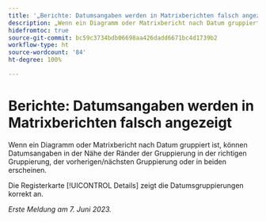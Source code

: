 ```yaml
---
title: '„Berichte: Datumsangaben werden in Matrixberichten falsch angezeigt“'
description: „Wenn ein Diagramm oder Matrixbericht nach Datum gruppiert ist, können Datumsangaben in der Nähe der Ränder der Gruppierung in der richtigen Gruppierung, der vorherigen/nächsten Gruppierung oder in beiden erscheinen.“
hidefromtoc: true
source-git-commit: bc59c3734bdb06698aa426dadd6671bc4d1739b2
workflow-type: ht
source-wordcount: '84'
ht-degree: 100%

---
```



# Berichte: Datumsangaben werden in Matrixberichten falsch angezeigt

Wenn ein Diagramm oder Matrixbericht nach Datum gruppiert ist, können Datumsangaben in der Nähe der Ränder der Gruppierung in der richtigen Gruppierung, der vorherigen/nächsten Gruppierung oder in beiden erscheinen.

Die Registerkarte [!UICONTROL Details] zeigt die Datumsgruppierungen korrekt an.

_Erste Meldung am 7. Juni 2023._

